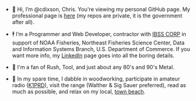 - :wave: Hi, I’m @cdixson, Chris. You're viewing my personal GitHub page. My professional page is [here](https://github.com/cdixson1) (my repos are private, it is the government after all).

- :business_suit_levitating: I’m a Programmer and Web Developer, contractor with [IBSS CORP](https://www.ibsscorp.com/) in support of NOAA Fisheries, Northeast Fisheries Science Center, Data and Information Systems Branch,  U.S. Department of Commerce. If you want more info, my [LinkedIn](https://www.linkedin.com/in/cdixson/) page goes into all the boring details.

- :guitar: I'm a fan of Rush, Tool, and just about any 80's and 90's Metal.

- :toolbox: In my spare time, I dabble in woodworking, participate in amateur radio ([K1PRD](https://www.qrz.com/db/K1PRD)), visit the range (Walther & Sig Sauer preferred), read as much as possible, and relax on my local, [town beach](https://www.google.com/search?q=41.622324%2C+-70.366144&oq=41.622324%2C+-70.366144&aqs=chrome..69i57.7419j0j7&sourceid=chrome&ie=UTF-8).


<!---
CDixson1/CDixson1 is a ✨ special ✨ repository because its `README.md` (this file) appears on your GitHub profile.
You can click the Preview link to take a look at your changes.
--->
